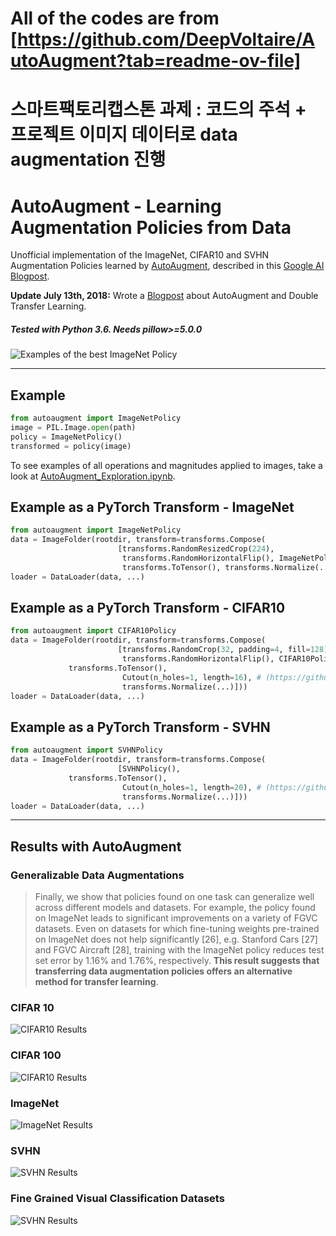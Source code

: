 # All of the codes are from [https://github.com/DeepVoltaire/AutoAugment?tab=readme-ov-file]
# 스마트팩토리캡스톤 과제 : 코드의 주석 + 프로젝트 이미지 데이터로 data augmentation 진행




# AutoAugment - Learning Augmentation Policies from Data
Unofficial implementation of the ImageNet, CIFAR10 and SVHN Augmentation Policies learned by [AutoAugment](https://arxiv.org/abs/1805.09501v1), described in this [Google AI Blogpost](https://ai.googleblog.com/2018/06/improving-deep-learning-performance.html).

__Update July 13th, 2018:__ Wrote a [Blogpost](https://towardsdatascience.com/how-to-improve-your-image-classifier-with-googles-autoaugment-77643f0be0c9) about AutoAugment and Double Transfer Learning.

##### Tested with Python 3.6. Needs pillow>=5.0.0

![Examples of the best ImageNet Policy](figures/Figure2_Paper.png)


------------------



## Example

```python
from autoaugment import ImageNetPolicy
image = PIL.Image.open(path)
policy = ImageNetPolicy()
transformed = policy(image)
```

To see examples of all operations and magnitudes applied to images, take a look at  [AutoAugment_Exploration.ipynb](AutoAugment_Exploration.ipynb).

## Example as a PyTorch Transform - ImageNet 

```python
from autoaugment import ImageNetPolicy
data = ImageFolder(rootdir, transform=transforms.Compose(
                        [transforms.RandomResizedCrop(224), 
                         transforms.RandomHorizontalFlip(), ImageNetPolicy(), 
                         transforms.ToTensor(), transforms.Normalize(...)]))
loader = DataLoader(data, ...)
```

## Example as a PyTorch Transform - CIFAR10

```python
from autoaugment import CIFAR10Policy
data = ImageFolder(rootdir, transform=transforms.Compose(
                        [transforms.RandomCrop(32, padding=4, fill=128), # fill parameter needs torchvision installed from source
                         transforms.RandomHorizontalFlip(), CIFAR10Policy(), 
			 transforms.ToTensor(), 
                         Cutout(n_holes=1, length=16), # (https://github.com/uoguelph-mlrg/Cutout/blob/master/util/cutout.py)
                         transforms.Normalize(...)]))
loader = DataLoader(data, ...)
```

## Example as a PyTorch Transform - SVHN

```python
from autoaugment import SVHNPolicy
data = ImageFolder(rootdir, transform=transforms.Compose(
                        [SVHNPolicy(), 
			 transforms.ToTensor(), 
                         Cutout(n_holes=1, length=20), # (https://github.com/uoguelph-mlrg/Cutout/blob/master/util/cutout.py)
                         transforms.Normalize(...)]))
loader = DataLoader(data, ...)
```

------------------


## Results with AutoAugment

### Generalizable Data Augmentations

> Finally, we show that policies found on one task can generalize well across different models and datasets. 
> For example, the policy found on ImageNet leads to significant improvements on a variety of FGVC datasets. Even on datasets for
> which fine-tuning weights pre-trained on ImageNet does not help significantly [26], e.g. Stanford
> Cars [27] and FGVC Aircraft [28], training with the ImageNet policy reduces test set error by 1.16%
> and 1.76%, respectively. __This result suggests that transferring data augmentation policies offers an
> alternative method for transfer learning__.

### CIFAR 10

![CIFAR10 Results](figures/CIFAR10_results.png)

### CIFAR 100

![CIFAR10 Results](figures/CIFAR100_results.png)

### ImageNet

![ImageNet Results](figures/ImageNet_results.png)

### SVHN

![SVHN Results](figures/SVHN_results.png)

### Fine Grained Visual Classification Datasets

![SVHN Results](figures/FGVC_results.png)

